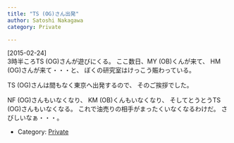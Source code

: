 ```yaml
---
title: "TS (OG)さん出発"
author: Satoshi Nakagawa
category: Private

---
```


[2015-02-24]  
3時半ころTS (OG)さんが遊びにくる。
ここ数日、MY (OB)くんが来て、
HM (OG)さんが来て・・・と、
ぼくの研究室はけっこう賑わっている。

 TS (OG)さんは間もなく東京へ出発するので、
そのご挨拶でした。

 NF (OG)さんもいなくなり、
KM (OB)くんもいなくなり、
そしてとうとうTS (OG)さんもいなくなる。
これで油売りの相手がまったくいなくなるわけだ。
さびしいなぁ・・・。

- Category: [Private](/categories.html#Private)

